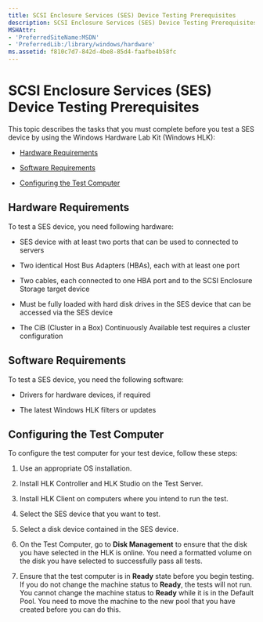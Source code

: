 ```yaml
---
title: SCSI Enclosure Services (SES) Device Testing Prerequisites
description: SCSI Enclosure Services (SES) Device Testing Prerequisites
MSHAttr:
- 'PreferredSiteName:MSDN'
- 'PreferredLib:/library/windows/hardware'
ms.assetid: f810c7d7-842d-4be8-85d4-faafbe4b58fc
---
```


# SCSI Enclosure Services (SES) Device Testing Prerequisites


This topic describes the tasks that you must complete before you test a SES device by using the Windows Hardware Lab Kit (Windows HLK):

-   [Hardware Requirements](#bkmk-hardwarerequirements)

-   [Software Requirements](#bkmk-softwarerequirements)

-   [Configuring the Test Computer](#bkmk-configure)

## <span id="BKMK-HardwareRequirements"></span><span id="bkmk_hardwarerequirements"></span><span id="BKMK_HARDWAREREQUIREMENTS"></span>Hardware Requirements


To test a SES device, you need following hardware:

-   SES device with at least two ports that can be used to connected to servers

-   Two identical Host Bus Adapters (HBAs), each with at least one port

-   Two cables, each connected to one HBA port and to the SCSI Enclosure Storage target device

-   Must be fully loaded with hard disk drives in the SES device that can be accessed via the SES device

-   The CiB (Cluster in a Box) Continuously Available test requires a cluster configuration

## <span id="BKMK_SoftwareRequirements"></span><span id="bkmk_softwarerequirements"></span><span id="BKMK_SOFTWAREREQUIREMENTS"></span>Software Requirements


To test a SES device, you need the following software:

-   Drivers for hardware devices, if required

-   The latest Windows HLK filters or updates

## <span id="BKMK_Configure"></span><span id="bkmk_configure"></span><span id="BKMK_CONFIGURE"></span>Configuring the Test Computer


To configure the test computer for your test device, follow these steps:

1.  Use an appropriate OS installation.

2.  Install HLK Controller and HLK Studio on the Test Server.

3.  Install HLK Client on computers where you intend to run the test.

4.  Select the SES device that you want to test.

5.  Select a disk device contained in the SES device.

6.  On the Test Computer, go to **Disk Management** to ensure that the disk you have selected in the HLK is online. You need a formatted volume on the disk you have selected to successfully pass all tests.

7.  Ensure that the test computer is in **Ready** state before you begin testing. If you do not change the machine status to **Ready**, the tests will not run. You cannot change the machine status to **Ready** while it is in the Default Pool. You need to move the machine to the new pool that you have created before you can do this.

 

 






